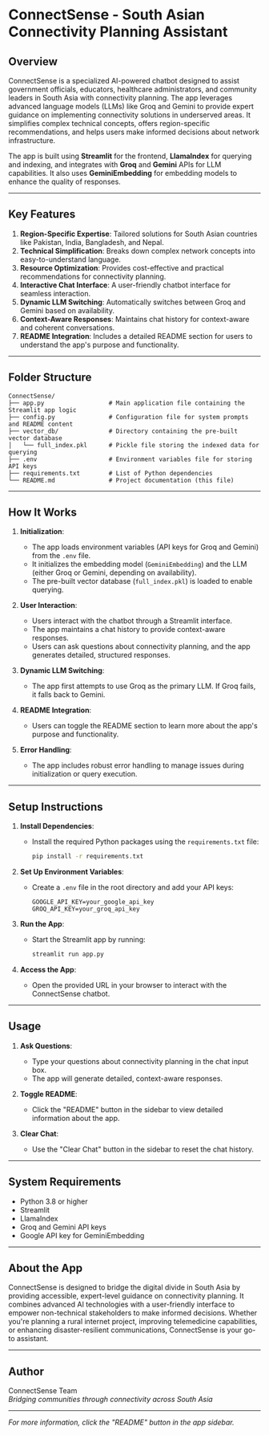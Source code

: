 # ConnectSense - South Asian Connectivity Planning Assistant

## Overview

ConnectSense is a specialized AI-powered chatbot designed to assist government officials, educators, healthcare administrators, and community leaders in South Asia with connectivity planning. The app leverages advanced language models (LLMs) like Groq and Gemini to provide expert guidance on implementing connectivity solutions in underserved areas. It simplifies complex technical concepts, offers region-specific recommendations, and helps users make informed decisions about network infrastructure.

The app is built using **Streamlit** for the frontend, **LlamaIndex** for querying and indexing, and integrates with **Groq** and **Gemini** APIs for LLM capabilities. It also uses **GeminiEmbedding** for embedding models to enhance the quality of responses.

---

## Key Features

1. **Region-Specific Expertise**: Tailored solutions for South Asian countries like Pakistan, India, Bangladesh, and Nepal.
2. **Technical Simplification**: Breaks down complex network concepts into easy-to-understand language.
3. **Resource Optimization**: Provides cost-effective and practical recommendations for connectivity planning.
4. **Interactive Chat Interface**: A user-friendly chatbot interface for seamless interaction.
5. **Dynamic LLM Switching**: Automatically switches between Groq and Gemini based on availability.
6. **Context-Aware Responses**: Maintains chat history for context-aware and coherent conversations.
7. **README Integration**: Includes a detailed README section for users to understand the app's purpose and functionality.

---

## Folder Structure

```
ConnectSense/
├── app.py                  # Main application file containing the Streamlit app logic
├── config.py               # Configuration file for system prompts and README content
├── vector_db/              # Directory containing the pre-built vector database
│   └── full_index.pkl      # Pickle file storing the indexed data for querying
├── .env                    # Environment variables file for storing API keys
├── requirements.txt        # List of Python dependencies
└── README.md               # Project documentation (this file)
```

---

## How It Works

1. **Initialization**:
   - The app loads environment variables (API keys for Groq and Gemini) from the `.env` file.
   - It initializes the embedding model (`GeminiEmbedding`) and the LLM (either Groq or Gemini, depending on availability).
   - The pre-built vector database (`full_index.pkl`) is loaded to enable querying.

2. **User Interaction**:
   - Users interact with the chatbot through a Streamlit interface.
   - The app maintains a chat history to provide context-aware responses.
   - Users can ask questions about connectivity planning, and the app generates detailed, structured responses.

3. **Dynamic LLM Switching**:
   - The app first attempts to use Groq as the primary LLM. If Groq fails, it falls back to Gemini.

4. **README Integration**:
   - Users can toggle the README section to learn more about the app's purpose and functionality.

5. **Error Handling**:
   - The app includes robust error handling to manage issues during initialization or query execution.

---

## Setup Instructions

1. **Install Dependencies**:
   - Install the required Python packages using the `requirements.txt` file:
     ```bash
     pip install -r requirements.txt
     ```

2. **Set Up Environment Variables**:
   - Create a `.env` file in the root directory and add your API keys:
     ```
     GOOGLE_API_KEY=your_google_api_key
     GROQ_API_KEY=your_groq_api_key
     ```

3. **Run the App**:
   - Start the Streamlit app by running:
     ```bash
     streamlit run app.py
     ```

4. **Access the App**:
   - Open the provided URL in your browser to interact with the ConnectSense chatbot.

---

## Usage

1. **Ask Questions**:
   - Type your questions about connectivity planning in the chat input box.
   - The app will generate detailed, context-aware responses.

2. **Toggle README**:
   - Click the "README" button in the sidebar to view detailed information about the app.

3. **Clear Chat**:
   - Use the "Clear Chat" button in the sidebar to reset the chat history.

---

## System Requirements

- Python 3.8 or higher
- Streamlit
- LlamaIndex
- Groq and Gemini API keys
- Google API key for GeminiEmbedding

---

## About the App

ConnectSense is designed to bridge the digital divide in South Asia by providing accessible, expert-level guidance on connectivity planning. It combines advanced AI technologies with a user-friendly interface to empower non-technical stakeholders to make informed decisions. Whether you're planning a rural internet project, improving telemedicine capabilities, or enhancing disaster-resilient communications, ConnectSense is your go-to assistant.

---

## Author

ConnectSense Team  
*Bridging communities through connectivity across South Asia*

---

*For more information, click the "README" button in the app sidebar.*